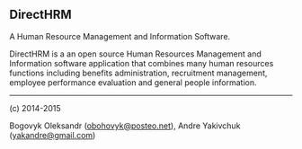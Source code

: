 DirectHRM
---
A Human Resource Management and Information Software.

DirectHRM is a an open source Human Resources Management and Information software application that combines many human resources functions including benefits administration, recruitment management, employee performance evaluation and general people information.

---
(c) 2014-2015 

Bogovyk Oleksandr (obohovyk@posteo.net), Andre Yakivchuk (yakandre@gmail.com)
